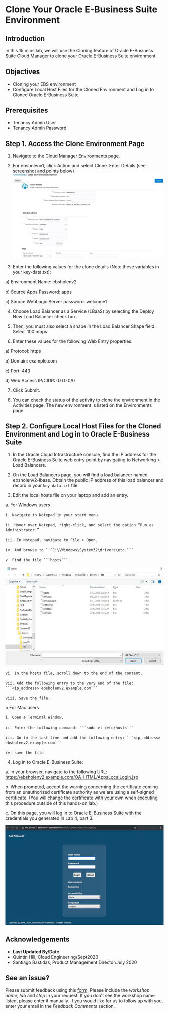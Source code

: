 # Clone Your Oracle E-Business Suite Environment

## Introduction
In this 15 mins lab, we will use the Cloning feature of Oracle E-Business Suite Cloud Manager to clone your Oracle E-Business Suite environment.

## Objectives
* Cloning your EBS environment
* Configure Local Host Files for the Cloned Environment and Log in to Cloned Oracle E-Business Suite

## Prerequisites
* Tenancy Admin User
* Tenancy Admin Password 


## Step 1. Access the Clone Environment Page

1. Navigate to the Cloud Manager Environments page.

2. For ebsholenv1, click Action and select Clone. Enter Details (see screenshot and points below)
  ![](./images/1.png " ")

3. Enter the following values for the clone details (Note these variables in your key-data.txt):

  a) Environment Name: ebsholenv2

  b) Source Apps Password: apps

  c) Source WebLogic Server password: welcome1

4. Choose Load Balancer as a Service (LBaaS) by selecting the Deploy New Load Balancer check box.

5. Then, you must also select a shape in the Load Balancer Shape field. Select 100 mbps

6. Enter these values for the following Web Entry properties.

  a) Protocol: https

  b) Domain: example.com

  c) Port: 443

  d) Web Access IP/CIDR: 0.0.0.0/0

7. Click Submit.

8. You can check the status of the activity to clone the environment in the Activities page. The new environment is listed on the Environments page.

## Step 2. Configure Local Host Files for the Cloned Environment and Log in to Oracle E-Business Suite

1. In the Oracle Cloud Infrastructure console, find the IP address for the Oracle E-Business Suite web entry point by navigating to Networking > Load Balancers.

2. On the Load Balancers page, you will find a load balancer named ebsholenv2-lbaas. Obtain the public IP address of this load balancer and record in your ```key-data.txt``` file.

3. Edit the local hosts file on your laptop and add an entry. 

  a. For Windows users 

    i. Navigate to Notepad in your start menu. 

    ii. Hover over Notepad, right-click, and select the option “Run as Administrator.” 

    iii. In Notepad, navigate to File > Open. 

    iv. And browse to ```C:\\Windows\System32\drivers\etc.``` 

    v. Find the file ```hosts```. 

  ![](./images/2.png " ")

    vi. In the hosts file, scroll down to the end of the content. 

    vii. Add the following entry to the very end of the file: ```<ip_address> ebsholenv2.example.com``` 

    viii. Save the file. 

  b.For Mac users 

    i. Open a Terminal Window. 

    ii. Enter the following command: ```sudo vi /etc/hosts``` 

    iii. Go to the last line and add the following entry: ```<ip_address> ebsholenv2.example.com``` 

    iv. save the file 

4. Log in to Oracle E-Business Suite:

  a. In your browser, navigate to the following URL: https://ebsholenv2.example.com/OA_HTML/AppsLocalLogin.jsp 

  b. When prompted, accept the warning concerning the certificate coming from an unauthorized certificate authority as we are using a self-signed certificate. (You will change the certificate with your own when executing this procedure outside of this hands-on lab.) 

  c. On this page, you will log in to Oracle E-Business Suite with the credentials you generated in Lab 4, part 3.
  
  ![](./images/3.png " ")

## Acknowledgements

- **Last Updated By/Date** 
- Quintin Hill, Cloud Engineering/Sept2020
- Santiago Bastidas, Product Management Director/July 2020

## See an issue?
Please submit feedback using this [form](https://apexapps.oracle.com/pls/apex/f?p=133:1:::::P1_FEEDBACK:1). Please include the *workshop name*, *lab* and *step* in your request.  If you don't see the workshop name listed, please enter it manually. If you would like for us to follow up with you, enter your email in the *Feedback Comments* section. 
